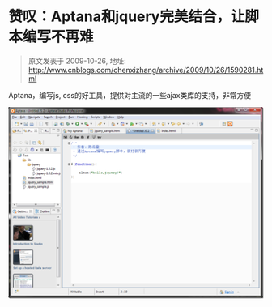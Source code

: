 # 赞叹：Aptana和jquery完美结合，让脚本编写不再难 
> 原文发表于 2009-10-26, 地址: http://www.cnblogs.com/chenxizhang/archive/2009/10/26/1590281.html 


Aptana，编写js, css的好工具，提供对主流的一些ajax类库的支持，非常方便

 [![image](./images/1590281-image_thumb.png "image")](http://images.cnblogs.com/cnblogs_com/chenxizhang/WindowsLiveWriter/Aptanajquery_142DF/image_2.png)

